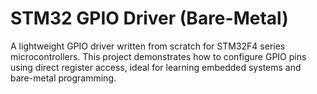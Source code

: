 # STM32 GPIO Driver (Bare-Metal)

A lightweight GPIO driver written from scratch for STM32F4 series microcontrollers. This project demonstrates how to configure GPIO pins using direct register access, ideal for learning embedded systems and bare-metal programming.
